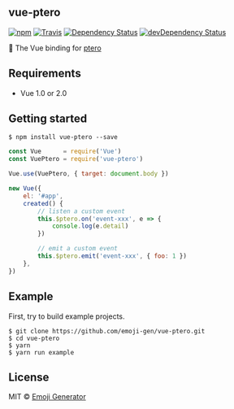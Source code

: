 vue-ptero
----------

[![npm](https://img.shields.io/npm/v/vue-ptero.svg?maxAge=2592000&style=flat-square)](https://www.npmjs.org/package/vue-ptero)
[![Travis](https://img.shields.io/travis/emoji-gen/vue-ptero/master.svg?maxAge=2592000&style=flat-square&x)](https://travis-ci.org/emoji-gen/vue-ptero)
[![Dependency Status](https://img.shields.io/david/emoji-gen/vue-ptero.svg?maxAge=2592000&style=flat-square)](https://david-dm.org/emoji-gen/vue-ptero)
[![devDependency Status](https://img.shields.io/david/dev/emoji-gen/vue-ptero.svg?maxAge=2592000&style=flat-square)](https://david-dm.org/emoji-gen/vue-ptero?type=dev)

:deciduous_tree: The Vue binding for [ptero](https://github.com/emoji-gen/ptero)

## Requirements

- Vue 1.0 or 2.0

## Getting started

```
$ npm install vue-ptero --save
```

```js
const Vue      = require('Vue')
const VuePtero = require('vue-ptero')

Vue.use(VuePtero, { target: document.body })

new Vue({
    el: '#app',
    created() {
        // listen a custom event
        this.$ptero.on('event-xxx', e => {
            console.log(e.detail)
        })

        // emit a custom event
        this.$ptero.emit('event-xxx', { foo: 1 })
    },
})
```

## Example
First, try to build example projects.

```
$ git clone https://github.com/emoji-gen/vue-ptero.git
$ cd vue-ptero
$ yarn
$ yarn run example
```

## License
MIT &copy; [Emoji Generator](https://emoji.pine.moe)
